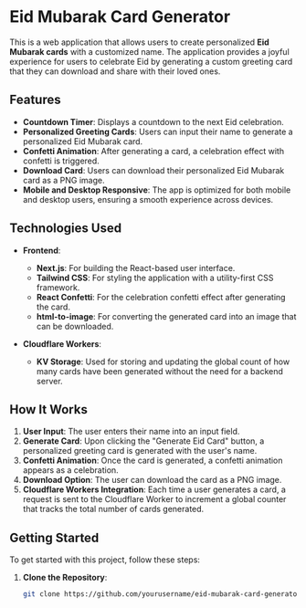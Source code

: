 # Eid Mubarak Card Generator

This is a web application that allows users to create personalized **Eid Mubarak cards** with a customized name. The application provides a joyful experience for users to celebrate Eid by generating a custom greeting card that they can download and share with their loved ones.

## Features

- **Countdown Timer**: Displays a countdown to the next Eid celebration.
- **Personalized Greeting Cards**: Users can input their name to generate a personalized Eid Mubarak card.
- **Confetti Animation**: After generating a card, a celebration effect with confetti is triggered.
- **Download Card**: Users can download their personalized Eid Mubarak card as a PNG image.
- **Mobile and Desktop Responsive**: The app is optimized for both mobile and desktop users, ensuring a smooth experience across devices.

## Technologies Used

- **Frontend**:
  - **Next.js**: For building the React-based user interface.
  - **Tailwind CSS**: For styling the application with a utility-first CSS framework.
  - **React Confetti**: For the celebration confetti effect after generating the card.
  - **html-to-image**: For converting the generated card into an image that can be downloaded.

- **Cloudflare Workers**:
  - **KV Storage**: Used for storing and updating the global count of how many cards have been generated without the need for a backend server.

## How It Works

1. **User Input**: The user enters their name into an input field.
2. **Generate Card**: Upon clicking the "Generate Eid Card" button, a personalized greeting card is generated with the user's name.
3. **Confetti Animation**: Once the card is generated, a confetti animation appears as a celebration.
4. **Download Option**: The user can download the card as a PNG image.
5. **Cloudflare Workers Integration**: Each time a user generates a card, a request is sent to the Cloudflare Worker to increment a global counter that tracks the total number of cards generated.

## Getting Started

To get started with this project, follow these steps:

1. **Clone the Repository**:

   ```bash
   git clone https://github.com/yourusername/eid-mubarak-card-generator.git
